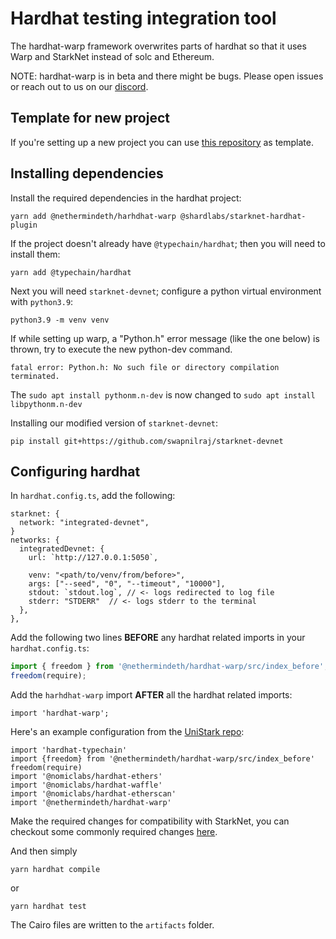 # Hardhat testing integration tool

The hardhat-warp framework overwrites parts of hardhat so that it uses Warp
and StarkNet instead of solc and Ethereum.

NOTE: hardhat-warp is in beta and there might be bugs. Please open issues or reach out to
us on our [discord](https://discord.gg/cPqaZXev7P).

## Template for new project

If you're setting up a new project you can use [this repository](https://github.com/swapnilraj/hardhat-warp-template) as template.

## Installing dependencies

Install the required dependencies in the hardhat project:

```
yarn add @nethermindeth/harhdhat-warp @shardlabs/starknet-hardhat-plugin
```

If the project doesn't already have `@typechain/hardhat`; then you will need to install them:

```
yarn add @typechain/hardhat
```

Next you will need `starknet-devnet`; configure a python virtual environment with `python3.9`:

```
python3.9 -m venv venv
```

If while setting up warp, a "Python.h" error message (like the one below) is thrown, try to execute the new python-dev command.
```
fatal error: Python.h: No such file or directory compilation terminated.
```
The `sudo apt install pythonm.n-dev` is now changed to `sudo apt install libpythonm.n-dev`

Installing our modified version of `starknet-devnet`:

```
pip install git+https://github.com/swapnilraj/starknet-devnet
```

## Configuring hardhat

In `hardhat.config.ts`, add the following:

```
starknet: {
  network: "integrated-devnet",
}
networks: {
  integratedDevnet: {
    url: `http://127.0.0.1:5050`,

    venv: "<path/to/venv/from/before>",
    args: ["--seed", "0", "--timeout", "10000"],
    stdout: `stdout.log`, // <- logs redirected to log file
    stderr: "STDERR"  // <- logs stderr to the terminal
  },
},
```

Add the following two lines **BEFORE** any hardhat related imports in your
`hardhat.config.ts`:

```typescript
import { freedom } from '@nethermindeth/hardhat-warp/src/index_before';
freedom(require);
```

Add the `harhdhat-warp` import **AFTER** all the hardhat related imports:

```
import 'hardhat-warp';
```

Here's an example configuration from the [UniStark repo](https://github.com/NethermindEth/UniStark/blob/main/hardhat.config.ts#L1):

```
import 'hardhat-typechain'
import {freedom} from '@nethermindeth/hardhat-warp/src/index_before'
freedom(require)
import '@nomiclabs/hardhat-ethers'
import '@nomiclabs/hardhat-waffle'
import '@nomiclabs/hardhat-etherscan'
import '@nethermindeth/hardhat-warp'
```

Make the required changes for compatibility with StarkNet, you can checkout some commonly required changes [here](https://nethermindeth.github.io/warp/docs/get_around_unsupported_features).

And then simply

```
yarn hardhat compile
```

or

```
yarn hardhat test
```

The Cairo files are written to the `artifacts` folder.
